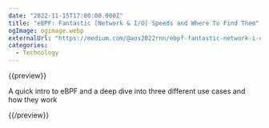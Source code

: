 ```yaml
---
date: "2022-11-15T17:00:00.000Z"
title: "eBPF: Fantastic [Network & I/O] Speeds and Where To Find Them"
ogImage: ogimage.webp
externalUrl: "https://medium.com/@aos2022rnn/ebpf-fantastic-network-i-o-speeds-and-where-to-find-them-1d83e2fd6b2f"
categories:
  - Technology
---
```


{{preview}}

A quick intro to eBPF and a deep dive into three different use cases and how they work

{{/preview}}
